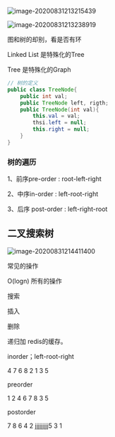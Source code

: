 ![image-20200831213215439](C:\Users\lenovo\AppData\Roaming\Typora\typora-user-images\image-20200831213215439.png)

![image-20200831213238919](C:\Users\lenovo\AppData\Roaming\Typora\typora-user-images\image-20200831213238919.png)



图和树的却别，看是否有环  

Linked  List 是特殊化的Tree

Tree 是特殊化的Graph



```java
// 树的定义
public class TreeNode{
    public int val;
    public TreeNode left, rigth;
    public TreeNode(int val){
        this.val = val;
        thsi.left = null;
        this.right = null;
    }
}
```



### 树的遍历

1、前序pre-order :  root-left-right

2、中序in-order : left-root-right

3、后序 post-order : left-right-root

 

## 二叉搜索树

![image-20200831214411400](C:\Users\lenovo\AppData\Roaming\Typora\typora-user-images\image-20200831214411400.png)

常见的操作

O(logn) 所有的操作

搜索

插入

删除



递归加 redis的缓存。



inorder；left-root-right

4 7 6 8 2 1 3 5

preorder 

1 2 4 6 7 8 3 5

postorder 

7 8 6 4 2 jjjjjjjjj5 3 1 